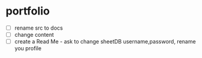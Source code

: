 # portfolio

- [ ] rename src to docs
- [ ] change content
- [ ] create a Read Me - ask to change sheetDB username,password, rename you profile
